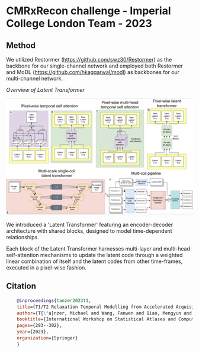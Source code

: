 # CMRxRecon challenge - Imperial College London Team - 2023

## Method
We utilized Restormer (https://github.com/swz30/Restormer) as the backbone for our single-channel network and employed both Restormer and MoDL (https://github.com/hkaggarwal/modl) as backbones for our multi-channel network. 

*Overview of Latent Transformer*
<div align="center">
    <img src="ModelFigure.png" width="900"/>
</div>

We introduced a 'Latent Transformer' featuring an encoder-decoder architecture with shared blocks, designed to model time-dependent relationships. 

Each block of the Latent Transformer harnesses multi-layer and multi-head self-attention mechanisms to update the latent code through a weighted linear combination of itself and the latent codes from other time-frames, executed in a pixel-wise fashion. 

## Citation
```bibtex
    @inproceedings{tanzer2023t1,
    title={T1/T2 Relaxation Temporal Modelling from Accelerated Acquisitions Using a Latent Transformer},
    author={T{\"a}nzer, Michael and Wang, Fanwen and Qiao, Mengyun and Bai, Wenjia and Rueckert, Daniel and Yang, Guang and Nielles-Vallespin, Sonia},
    booktitle={International Workshop on Statistical Atlases and Computational Models of the Heart},
    pages={293--302},
    year={2023},
    organization={Springer}
    }
```